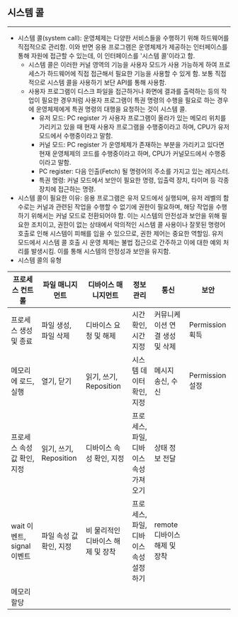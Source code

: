 ## 시스템 콜
---
- 시스템 콜(system call): 운영체제는 다양한 서비스들을 수행하기 위해 하드웨어를 직접적으로 관리함. 이와 반면 응용 프로그램은 운영체제가 제공하는 인터페이스를 통해 자원에 접근할 수 있는데, 이 인터페이스를 '시스템 콜'이라고 함.
    - 시스템 콜은 이러한 커널 영역의 기능을 사용자 모드가 사용 가능하게 하여 프로세스가 하드웨어에 직접 접근해서 필요한 기능을 사용할 수 있게 함. 보통 직접적으로 시스템 콜을 사용하기 보단 API를 통해 사용함.
    - 사용자 프로그램이 디스크 파일을 접근하거나 화면에 결과를 출력하는 등의 작업이 필요한 경우처럼 사용자 프로그램이 특권 명령의 수행을 필요로 하는 경우에 운영체제에게 특권 명령의 대행을 요청하는 것이 시스템 콜.
        - 유저 모드: PC register 가 사용자 프로그램이 올라가 있는 메모리 위치를 가리키고 있을 때 현재 사용자 프로그램을 수행중이라고 하며, CPU가 유저모드에서 수행중이라고 말함.
        - 커널 모드: PC register 가 운영체제가 존재하는 부분을 가리키고 있다면 현재 운영체제의 코드를 수행중이라고 하며, CPU가 커널모드에서 수행중이라고 말함.
        - PC register: 다음 인출(Fetch) 될 명령어의 주소를 가지고 있는 레지스터.
        - 특권 명령: 커널 모드에서 보안이 필요한 명령, 입출력 장치, 타이머 등 각종 장치에 접근하는 명령.
- 시스템 콜이 필요한 이유: 응용 프로그램은 유저 모드에서 실행되며, 유저 레벨의 함수로는 커널과 관련된 작업을 수행할 수 없기에 권한이 필요하며, 해당 작업을 수행하기 위해서는 커널 모드로 전환되어야 함. 이는 시스템의 안전성과 보안을 위해 필요한 조치이고, 권한이 없는 상태에서 악의적인 시스템 콜 사용이나 잘못된 명령어 호출로 인해 시스템이 피해를 입을 수 있으므로, 권한 제어는 중요한 역할임. 유저 모드에서 시스템 콜 호출 시 운영 체제는 불법 접근으로 간주하고 이에 대한 예외 처리를 발생시킴. 이를 통해 시스템의 안정성과 보안을 유지함.
- 시스템 콜의 유형

| 프로세스 컨트롤 | 파일 매니지먼트 | 디바이스 매니지먼트 | 정보 관리 | 통신 | 보안 |
| --- | --- | --- | --- | --- | --- |
| 프로세스 생성 및 종료 | 파일 생성, 파일 삭제 | 디바이스 요청 및 해제 | 시간 확인, 시간 지정 | 커뮤니케이션 연결 생성 및 삭제 | Permission 획득 |
| 메모리에 로드, 실행 | 열기, 닫기 | 읽기, 쓰기, Reposition | 시스템 데이터 확인, 지정 | 메시지 송신, 수신 | Permission 설정 |
| 프로세스 속성 값 확인, 지정 | 읽기, 쓰기, Reposition | 디바이스 속성 확인, 지정 | 프로세스, 파일, 디바이스 속성 가져오기 | 상태 정보 전달 |  |
| wait 이벤트, signal 이벤트 | 파일 속성 값 확인, 지정 | 비 물리적인 디바이스 해제 및 장착 | 프로세스, 파일, 디바이스 속성 설정하기 | remote 디바이스 해제 및 장착 |  |
| 메모리 할당 |  |  |  |  |  |